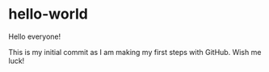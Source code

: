 # hello-world

Hello everyone!

This is my initial commit as I am making my first steps with GitHub. Wish me luck!
